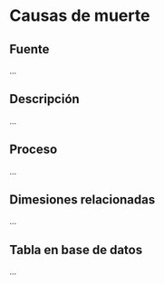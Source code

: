 # Causas de muerte

## Fuente
...

## Descripción
...

## Proceso
...

## Dimesiones relacionadas
...

## Tabla en base de datos
...



